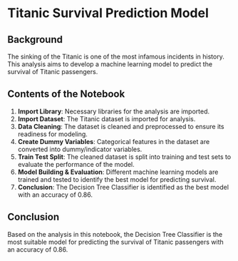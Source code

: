
# Titanic Survival Prediction Model

## Background
The sinking of the Titanic is one of the most infamous incidents in history. This analysis aims to develop a machine learning model to predict the survival of Titanic passengers.

## Contents of the Notebook

1. **Import Library**: Necessary libraries for the analysis are imported.
2. **Import Dataset**: The Titanic dataset is imported for analysis.
3. **Data Cleaning**: The dataset is cleaned and preprocessed to ensure its readiness for modeling.
4. **Create Dummy Variables**: Categorical features in the dataset are converted into dummy/indicator variables.
5. **Train Test Split**: The cleaned dataset is split into training and test sets to evaluate the performance of the model.
6. **Model Building & Evaluation**: Different machine learning models are trained and tested to identify the best model for predicting survival.
7. **Conclusion**: The Decision Tree Classifier is identified as the best model with an accuracy of 0.86.

## Conclusion
Based on the analysis in this notebook, the Decision Tree Classifier is the most suitable model for predicting the survival of Titanic passengers with an accuracy of 0.86.
